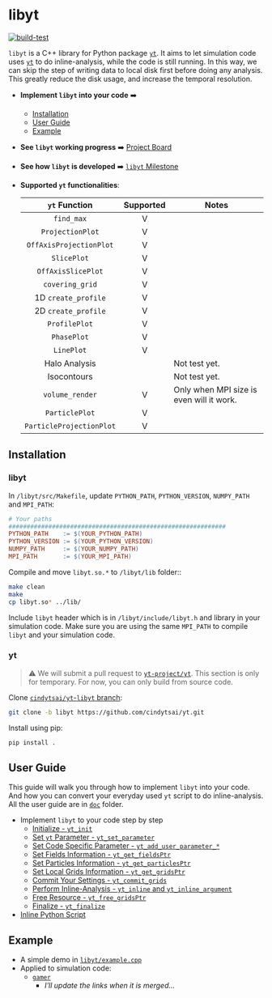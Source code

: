 # libyt
[![build-test](https://github.com/cindytsai/libyt/actions/workflows/build-test.yml/badge.svg?branch=master)](https://github.com/cindytsai/libyt/actions/workflows/build-test.yml)

`libyt` is a C++ library for Python package [`yt`](https://yt-project.org/).  It aims to let simulation code uses [`yt`](https://yt-project.org/) to do inline-analysis, while the code is still running. In this way, we can skip the step of writing data to local disk first before doing any analysis. This greatly reduce the disk usage, and increase the temporal resolution.

- **Implement `libyt` into your code** :arrow_right:
  - [Installation](#installation)
  - [User Guide](#user-guide)
  - [Example](#example)
- **See `libyt` working progress** :arrow_right: [Project Board](https://github.com/calab-ntu/libyt/projects/1)
- **See how `libyt` is developed** :arrow_right: [`libyt` Milestone](https://hackmd.io/@Viukb0eMS-aeoZQudVyJ2w/ryCYwu0xF)
- **Supported `yt` functionalities**:

  |       `yt` Function      | Supported | Notes                                    |
  |:------------------------:|:---------:|------------------------------------------|
  | `find_max`               | V         |                                          |
  | `ProjectionPlot`         | V         |                                          |
  | `OffAxisProjectionPlot`  | V         |                                          |
  | `SlicePlot`              | V         |                                          |
  | `OffAxisSlicePlot`       | V         |                                          |
  | `covering_grid`          | V         |                                          |
  | 1D `create_profile`      | V         |                                          |
  | 2D `create_profile`      | V         |                                          |
  | `ProfilePlot`            | V         |                                          |
  | `PhasePlot`              | V         |                                          |
  | `LinePlot`               | V         |                                          |
  | Halo Analysis            |           | Not test yet.                            |
  | Isocontours              |           | Not test yet.                            |
  | `volume_render`          | V         | Only when MPI size is even will it work. |
  | `ParticlePlot`           | V         |                                          |
  | `ParticleProjectionPlot` | V         |                                          |

## Installation
### libyt
In `/libyt/src/Makefile`, update `PYTHON_PATH`, `PYTHON_VERSION`, `NUMPY_PATH` and `MPI_PATH`:
```makefile
# Your paths
############################################################
PYTHON_PATH    := $(YOUR_PYTHON_PATH)
PYTHON_VERSION := $(YOUR_PYTHON_VERSION)
NUMPY_PATH     := $(YOUR_NUMPY_PATH)
MPI_PATH       := $(YOUR_MPI_PATH)
```

Compile and move `libyt.so.*` to `/libyt/lib` folder::
```bash
make clean
make
cp libyt.so* ../lib/
```

Include `libyt` header which is in `/libyt/include/libyt.h` and library in your simulation code. Make sure you are using the same `MPI_PATH` to compile `libyt` and your simulation code.

### yt
> :warning: We will submit a pull request to [`yt-project/yt`](https://github.com/yt-project/yt). This section is only for temporary. For now, you can only build from source code.

Clone [`cindytsai/yt`-`libyt` branch](https://github.com/cindytsai/yt/tree/libyt):
```bash
git clone -b libyt https://github.com/cindytsai/yt.git
```

Install using pip:
```bash
pip install .
```

## User Guide
This guide will walk you through how to implement `libyt` into your code. And how you can convert your everyday used `yt` script to do inline-analysis. All the user guide are in [`doc`](./doc) folder.
- Implement `libyt` to your code step by step
  - [Initialize - `yt_init`](./doc/Initialize.md#initialize)
  - [Set `yt` Parameter - `yt_set_parameter`](./doc/SetYTParameter.md#set-yt-parameter)
  - [Set Code Specific Parameter - `yt_add_user_parameter_*`](./doc/SetCodeSpecificParameter.md#set-code-specific-parameter)
  - [Set Fields Information - `yt_get_fieldsPtr`](./doc/SetFieldsInformation.md#set-fields-information)
  - [Set Particles Information - `yt_get_particlesPtr`](./doc/SetParticlesInformation.md#set-particles-information)
  - [Set Local Grids Information - `yt_get_gridsPtr`](./doc/SetLocalGridsInformation.md#set-local-grids-information)
  - [Commit Your Settings - `yt_commit_grids`](./doc/CommitYourSettings.md#commit-your-settings)
  - [Perform Inline-Analysis - `yt_inline` and `yt_inline_argument`](./doc/PerformInlineAnalysis.md#perform-inline-analysis)
  - [Free Resource - `yt_free_gridsPtr`](./doc/FreeResource.md#free-resource)
  - [Finalize - `yt_finalize`](./doc/Finalize.md#finalize)
- [Inline Python Script](./doc/InlinePythonScript.md#inline-python-script)

## Example
- A simple demo in [`libyt/example.cpp`](./example/example.cpp)
- Applied to simulation code:
  - [`gamer`](https://github.com/gamer-project/gamer)
    - *I'll update the links when it is merged...*

